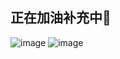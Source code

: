 ## 正在加油补充中🥇

![image](https://github.com/lmliheng/coding-words/assets/159103134/153d20ed-4675-4eb3-8071-296b239b35d1)
![image](https://github.com/lmliheng/coding-words/assets/159103134/39277d00-9f4d-4158-bf20-4f69a6261566)

